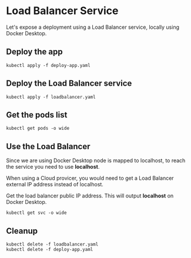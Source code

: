 # Load Balancer Service

Let's expose a deployment using a Load Balancer service, locally using Docker Desktop.

## Deploy the app

```
kubectl apply -f deploy-app.yaml
```

## Deploy the Load Balancer service

```
kubectl apply -f loadbalancer.yaml
```

## Get the pods list 

```
kubectl get pods -o wide
```

## Use the Load Balancer

Since we are using Docker Desktop node is mapped to localhost, to reach the service you need to use **localhost**.

When using a Cloud provicer, you would need to get a Load Balancer external IP address instead of localhost.

Get the load balancer public IP address. This will output **localhost** on Docker Desktop.

```
kubectl get svc -o wide
```

## Cleanup

```
kubectl delete -f loadbalancer.yaml
kubectl delete -f deploy-app.yaml
```